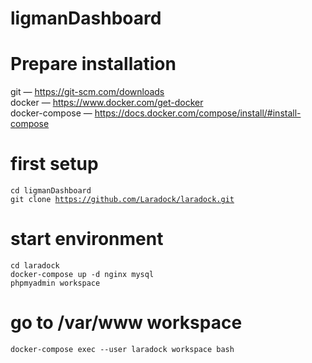 <h1>ligmanDashboard</h1>

# Prepare installation
git — https://git-scm.com/downloads<br>
docker — https://www.docker.com/get-docker<br>
docker-compose — https://docs.docker.com/compose/install/#install-compose<br>

# first setup
<code>cd ligmanDashboard</code><br>
<code>git clone https://github.com/Laradock/laradock.git</code>

# start environment
<code>cd laradock</code><br>
<code>docker-compose up -d nginx mysql phpmyadmin workspace</code>

# go to /var/www workspace
<code>docker-compose exec --user laradock workspace bash</code>